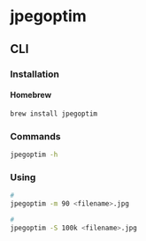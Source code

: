 # jpegoptim

## CLI

### Installation

#### Homebrew

```sh
brew install jpegoptim
```

### Commands

```sh
jpegoptim -h
```

### Using

```sh
#
jpegoptim -m 90 <filename>.jpg

#
jpegoptim -S 100k <filename>.jpg
```
